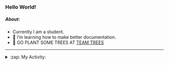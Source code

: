 ### Hello World!

##### About:
- Currently I am a student.
- 🌱 I’m learning how to make better documentation.
- 🌱 GO PLANT SOME TREES AT [TEAM TREES](https://teamtrees.org/)

---
<details>
  <summary>:zap: My Activity:</summary>
  
<!--START_SECTION:waka-->
![Code Time](http://img.shields.io/badge/Code%20Time-1%2C109%20hrs%2030%20mins-blue)

**I'm a Night 🦉** 

```text
🌞 Morning                1337 commits        ██░░░░░░░░░░░░░░░░░░░░░░░   09.01 % 
🌆 Daytime                5199 commits        █████████░░░░░░░░░░░░░░░░   35.05 % 
🌃 Evening                4269 commits        ███████░░░░░░░░░░░░░░░░░░   28.78 % 
🌙 Night                  4028 commits        ███████░░░░░░░░░░░░░░░░░░   27.16 % 
```
📅 **I'm Most Productive on Wednesday** 

```text
Monday                   2266 commits        ████░░░░░░░░░░░░░░░░░░░░░   15.28 % 
Tuesday                  1797 commits        ███░░░░░░░░░░░░░░░░░░░░░░   12.11 % 
Wednesday                3506 commits        ██████░░░░░░░░░░░░░░░░░░░   23.64 % 
Thursday                 1834 commits        ███░░░░░░░░░░░░░░░░░░░░░░   12.36 % 
Friday                   1475 commits        ██░░░░░░░░░░░░░░░░░░░░░░░   09.94 % 
Saturday                 1345 commits        ██░░░░░░░░░░░░░░░░░░░░░░░   09.07 % 
Sunday                   2610 commits        ████░░░░░░░░░░░░░░░░░░░░░   17.60 % 
```


📊 **This Week I Spent My Time On** 

```text
🔥 Editors: 
VS Code                  15 hrs 3 mins       █████████████████████████   100.00 % 

🐱‍💻 Projects: 
praise                   10 hrs 8 mins       █████████████████░░░░░░░░   67.33 % 
skillgraff               2 hrs 48 mins       █████░░░░░░░░░░░░░░░░░░░░   18.65 % 
CSF22                    2 hrs 6 mins        ████░░░░░░░░░░░░░░░░░░░░░   14.02 % 
```


 Last Updated on 18/04/2023 08:08:32 UTC
<!--END_SECTION:waka-->
</details>
